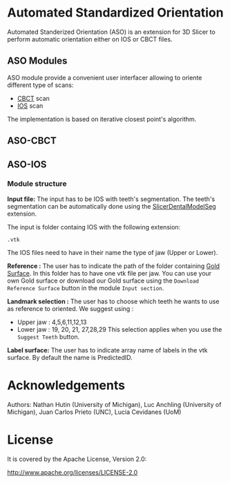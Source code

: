 # Automated Standardized Orientation

Automated Standerized Orientation (ASO) is an extension for 3D Slicer to perform automatic orientation either on IOS or CBCT files.

## ASO Modules
ASO module provide a convenient user interfacer allowing to oriente different type of scans:
- [CBCT](#aso-cbct) scan
- [IOS](#aso-ios) scan

The implementation is based on iterative closest point's algorithm.


## ASO-CBCT



## ASO-IOS


### Module structure

**Input file:**
The input has to be IOS with teeth's segmentation.
The teeth's segmentation can be automatically done using the [SlicerDentalModelSeg](https://github.com/DCBIA-OrthoLab/SlicerDentalModelSeg) extension.

The input is folder containg IOS with the following extension:
```
.vtk
```
 
The IOS files need to have in their name the type of jaw (Upper or Lower).


**Reference :**
The user has to indicate the path of the folder containing [Gold Surface](https://github.com/HUTIN1/ASO/releases/tag/v1.0.1). In this folder has to have one vtk file per jaw.
You can use your own Gold surface or download our Gold surface using the `Download Reference Surface` button in the module `Input section`.




**Landmark selection :**
The user has to choose which teeth he wants to use as reference to oriented. 
We suggest using :
 - Upper jaw : 4,5,6,11,12,13
 - Lower jaw : 19, 20, 21, 27,28,29
This selection applies when you use the `Suggest Teeth` button.


**Label surface:**
The user has to indicate array name of labels in the vtk surface. By default the name is PredictedID.

# Acknowledgements
Authors: Nathan Hutin (University of Michigan), Luc Anchling (University of Michigan), Juan Carlos Prieto (UNC), Lucia Cevidanes (UoM)


# License
It is covered by the Apache License, Version 2.0:

http://www.apache.org/licenses/LICENSE-2.0
